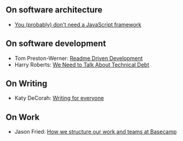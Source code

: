## On software architecture

- [You (probably) don't need a JavaScript framework](https://slack-files.com/T03JT4FC2-F151AAF7A-13fe6f98da)

## On software development

- Tom Preston-Werner: [Readme Driven Development](http://tom.preston-werner.com/2010/08/23/readme-driven-development.html)
- Harry Roberts: [We Need to Talk About Technical Debt](https://24ways.org/2016/we-need-to-talk-about-technical-debt/)

## On Writing

- Katy DeCorah: [Writing for everyone](http://katydecorah.com/writing-for-everyone/#0)

## On Work

- Jason Fried: [How we structure our work and teams at Basecamp](https://m.signalvnoise.com/how-we-set-up-our-work-cbce3d3d9cae#.nny1hyldm)
